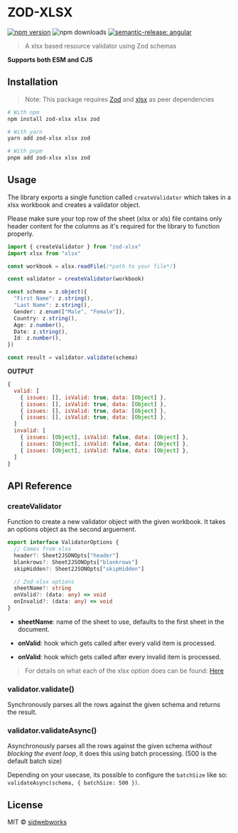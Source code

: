 # ZOD-XLSX

[![npm version](https://badgen.net/npm/v/zod-xlsx)](https://www.npmjs.com/package/zod-xlsx)
![npm downloads](https://badgen.net/npm/dt/zod-xlsx)
[![semantic-release: angular](https://img.shields.io/badge/semantic--release-angular-e10079?logo=semantic-release)](https://github.com/semantic-release/semantic-release)

> A xlsx based resource validator using Zod schemas

**Supports both ESM and CJS**

## Installation

> Note:
> This package requires [Zod](https://www.npmjs.com/package/zod) and [xlsx](https://www.npmjs.com/package/xlsx) as peer dependencies

```bash
# With npm
npm install zod-xlsx xlsx zod

# With yarn
yarn add zod-xlsx xlsx zod

# With pnpm
pnpm add zod-xlsx xlsx zod
```

## Usage

The library exports a single function called `createValidator` which takes in a xlsx workbook and creates a validator object.

Please make sure your top row of the sheet (xlsx or xls) file contains only header content for the columns as it's required for the library to function properly.

```ts
import { createValidator } from "zod-xlsx"
import xlsx from "xlsx"

const workbook = xlsx.readFile(/*path to your file*/)

const validator = createValidator(workbook)

const schema = z.object({
  "First Name": z.string(),
  "Last Name": z.string(),
  Gender: z.enum(["Male", "Female"]),
  Country: z.string(),
  Age: z.number(),
  Date: z.string(),
  Id: z.number(),
})

const result = validator.validate(schema)
```

**OUTPUT**

```js
{
  valid: [
    { issues: [], isValid: true, data: [Object] },
    { issues: [], isValid: true, data: [Object] },
    { issues: [], isValid: true, data: [Object] },
    { issues: [], isValid: true, data: [Object] },
  ]
  invalid: [
    { issues: [Object], isValid: false, data: [Object] },
    { issues: [Object], isValid: false, data: [Object] },
    { issues: [Object], isValid: false, data: [Object] },
  ]
}
```

## API Reference

### **createValidator**

Function to create a new validator object with the given workbook.
It takes an options object as the second arguement.

```ts
export interface ValidatorOptions {
  // Comes from xlsx
  header?: Sheet2JSONOpts["header"]
  blankrows?: Sheet2JSONOpts["blankrows"]
  skipHidden?: Sheet2JSONOpts["skipHidden"]

  // Zod-xlsx options
  sheetName?: string
  onValid?: (data: any) => void
  onInvalid?: (data: any) => void
}
```

- **sheetName**: name of the sheet to use, defaults to the first sheet in the document.

- **onValid**: hook which gets called after every valid item is processed.

- **onValid**: hook which gets called after every invalid item is processed.

> For details on what each of the xlsx option does can be found: [Here](https://docs.sheetjs.com/docs/api/utilities#json)

### **validator.validate()**

Synchronously parses all the rows against the given schema and returns the result.

### **validator.validateAsync()**

Asynchronously parses all the rows against the given schema _without blocking the event loop_, it does this using batch processing.
(500 is the default batch size)

Depending on your usecase, its possible to configure the `batchSize` like so: `validateAsync(schema, { batchSize: 500 })`.

## License

MIT &copy; [sidwebworks](https://github.com/sidwebworks)
